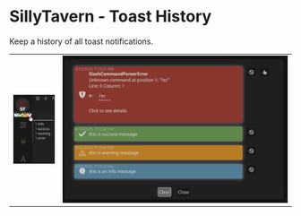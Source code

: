 # SillyTavern - Toast History

Keep a history of all toast notifications.

| | |
|-|-|
|![](./README/th-01.png)|![](./README/th-02.png)|
